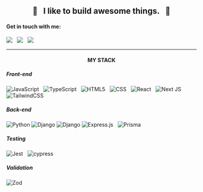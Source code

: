 <h2 align="center">🌾&nbsp;&nbsp;&nbsp;I like to build awesome things.&nbsp;&nbsp;&nbsp;🌾</h2>

#### Get in touch with me: ####
<a href="https://www.linkedin.com/in/artemrasskazimov/"><img src="https://img.shields.io/badge/linkedin-0077b5.svg?style=for-the-badge&logo=linkedin&logoColor=white" /></a>
&nbsp;
<a href="https://t.me/sozhran"><img src="https://img.shields.io/badge/telegram-bfbfbf?&style=for-the-badge&logoColor=black&logo=telegram" /></a>
&nbsp;
<a href="mailto:artem.rasskazimov@gmail.com"><img src="https://img.shields.io/badge/Gmail-d14836?style=for-the-badge&logo=gmail&logoColor=white" /></a>
<hr>

<h4 align="center">MY STACK</h4>

<h5>Front-end</h5>

![JavaScript](https://img.shields.io/badge/JavaScript-F0DB4F.svg?style=for-the-badge&logo=javascript&logoColor=black)
&nbsp;
![TypeScript](https://img.shields.io/badge/typescript-3b0764.svg?style=for-the-badge&logo=typescript&logoColor=white)
&nbsp;
![HTML5](https://img.shields.io/badge/HTML-166534.svg?style=for-the-badge&logo=html5&logoColor=white)
&nbsp;
![CSS](https://img.shields.io/badge/CSS-d97706.svg?style=for-the-badge&logo=css3&logoColor=white)
&nbsp;
![React](https://img.shields.io/badge/React-%2320232a.svg?style=for-the-badge&logo=react&logoColor=%2361DAFB)
&nbsp;
![Next JS](https://img.shields.io/badge/Next.js-1E40AF?style=for-the-badge&logo=next.js&logoColor=white)
&nbsp;
![TailwindCSS](https://img.shields.io/badge/tailwindcss-0e7490.svg?style=for-the-badge&logo=tailwind-css&logoColor=white)

<h5>Back-end</h5>

![Python](https://img.shields.io/badge/python-3670A0?style=for-the-badge&logo=python&logoColor=ffdd54)
![Django](https://img.shields.io/badge/Django-092E20?style=for-the-badge&logo=django&logoColor=green)
![Django](https://img.shields.io/badge/Unittest-4d0099?style=for-the-badge&logo=python&logoColor=gold)
![Express.js](https://img.shields.io/badge/Express-%23404d59.svg?style=for-the-badge&logo=express&logoColor=%2361DAFB)
&nbsp;
![Prisma](https://img.shields.io/badge/Prisma-991b1b?style=for-the-badge&logo=Prisma&logoColor=white)

<h5>Testing</h5>

![Jest](https://img.shields.io/badge/-jest-%23C21325?style=for-the-badge&logo=jest&logoColor=white)
&nbsp;
![cypress](https://img.shields.io/badge/-cypress-%23E5E5E5?style=for-the-badge&logo=cypress&logoColor=058a5e)

<h5>Validation</h5>

![Zod](https://img.shields.io/badge/-zod-%2324524f?style=for-the-badge&logo=zod&logoColor=058a5e)
